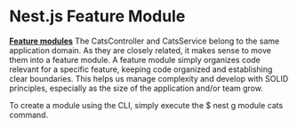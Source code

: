 # Nest.js Feature Module

**[Feature modules](https://docs.nestjs.com/modules#feature-modules)**
The CatsController and CatsService belong to the same application domain. As they are closely related, it makes sense to move them into a feature module. A feature module simply organizes code relevant for a specific feature, keeping code organized and establishing clear boundaries. This helps us manage complexity and develop with SOLID principles, especially as the size of the application and/or team grow.

To create a module using the CLI, simply execute the $ nest g module cats command.
